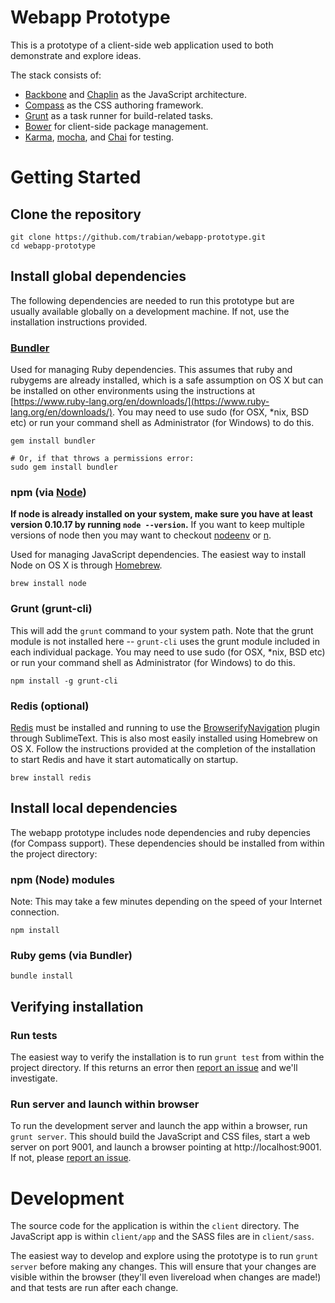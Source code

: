 # Webapp Prototype

This is a prototype of a client-side web application used to both demonstrate and explore ideas.

The stack consists of:

 * [Backbone](http://backbonejs.org/) and [Chaplin](http://chaplinjs.org/) as the JavaScript architecture.
 * [Compass](http://compass-style.org/) as the CSS authoring framework.
 * [Grunt](http://gruntjs.com/) as a task runner for build-related tasks.
 * [Bower](http://bower.io/) for client-side package management.
 * [Karma](http://karma-runner.github.io/0.10/index.html), [mocha](http://visionmedia.github.io/mocha/), and [Chai](http://chaijs.com/) for testing.

# Getting Started

## Clone the repository

```
git clone https://github.com/trabian/webapp-prototype.git
cd webapp-prototype
```

## Install global dependencies

The following dependencies are needed to run this prototype but are usually available globally on a development machine. If not, use the installation instructions provided.

### [Bundler](http://bundler.io/)

Used for managing Ruby dependencies. This assumes that ruby and rubygems are already installed, which is a safe assumption on OS X but can be installed on other environments using the instructions at [https://www.ruby-lang.org/en/downloads/](https://www.ruby-lang.org/en/downloads/).  You may need to use sudo (for OSX, *nix, BSD etc) or run your command shell as Administrator (for Windows) to do this.

```
gem install bundler

# Or, if that throws a permissions error:
sudo gem install bundler
```

### npm (via [Node](http://nodejs.org/))

**If node is already installed on your system, make sure you have at least version 0.10.17 by running `node --version`.** If you want to keep multiple versions of node then you may want to checkout [nodeenv](https://github.com/wfarr/nodenv) or [n](https://github.com/visionmedia/n).

Used for managing JavaScript dependencies. The easiest way to install Node on OS X is through [Homebrew](http://brew.sh/).

```
brew install node
```

### Grunt (grunt-cli)

This will add the `grunt` command to your system path. Note that the grunt module is not installed here -- `grunt-cli` uses the grunt module included in each individual package. You may need to use sudo (for OSX, *nix, BSD etc) or run your command shell as Administrator (for Windows) to do this.

```
npm install -g grunt-cli
```

### Redis (optional)

[Redis](http://redis.io/) must be installed and running to use the [BrowserifyNavigation](https://github.com/trabian/BrowserifyNavigation) plugin through SublimeText. This is also most easily installed using Homebrew on OS X. Follow the instructions provided at the completion of the installation to start Redis and have it start automatically on startup.

```
brew install redis
```

## Install local dependencies

The webapp prototype includes node dependencies and ruby depencies (for Compass support). These dependencies should be installed from within the project directory:

### npm (Node) modules

Note: This may take a few minutes depending on the speed of your Internet connection.

```
npm install
```

### Ruby gems (via Bundler)

```
bundle install
```

## Verifying installation

### Run tests

The easiest way to verify the installation is to run `grunt test` from within the project directory. If this returns an error then [report an issue](https://github.com/trabian/webapp-prototype/issues) and we'll investigate.

### Run server and launch within browser

To run the development server and launch the app within a browser, run `grunt server`. This should build the JavaScript and CSS files, start a web server on port 9001, and launch a browser pointing at http://localhost:9001. If not, please [report an issue](https://github.com/trabian/webapp-prototype/issues).

# Development

The source code for the application is within the `client` directory. The JavaScript app is within `client/app` and the SASS files are in `client/sass`.

The easiest way to develop and explore using the prototype is to run `grunt server` before making any changes. This will ensure that your changes are visible within the browser (they'll even livereload when changes are made!) and that tests are run after each change.

